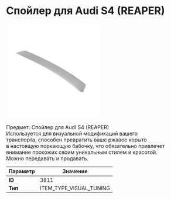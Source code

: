 # Спойлер для Audi S4 (REAPER)

![Item Image](../img/3811.webp?raw=true)

Предмет: Спойлер для Audi S4 (REAPER)<br>Используется для визуальной модификаций вашего<br>транспорта, способен превратить ваше ржавое корыто<br>в настоящую порхающую бабочку, что обязательно привлечет<br>внимание прохожих своим уникальным стилем и красотой.<br>Можно передавать и продавать.


| Параметр | Значение |
|----------|----------|
| **ID** | 3811 |
| **Тип** | ITEM_TYPE_VISUAL_TUNING |


